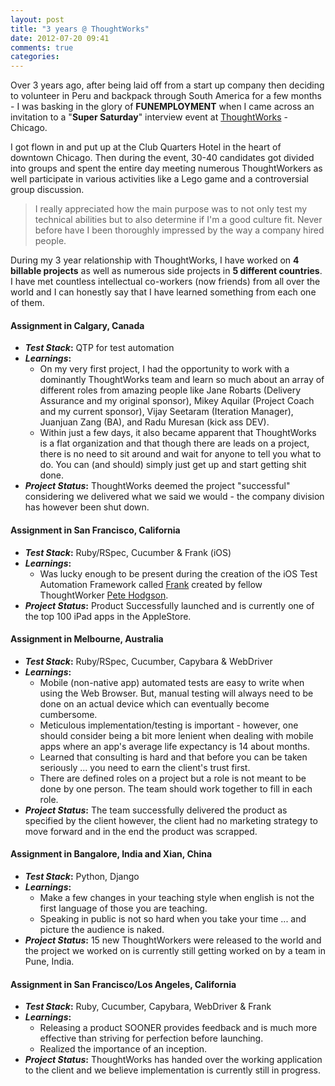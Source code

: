 ```yaml
---
layout: post
title: "3 years @ ThoughtWorks"
date: 2012-07-20 09:41
comments: true
categories: 
---
```


Over 3 years ago, after being laid off from a start up company then deciding to volunteer in Peru and backpack through South America for a few months - I was basking in the glory of **FUNEMPLOYMENT** when I came across an invitation to a "**Super Saturday**" interview event at [ThoughtWorks](https://www.thoughtworks.com) - Chicago. 

I got flown in and put up at the Club Quarters Hotel in the heart of downtown Chicago. Then during the event, 30-40 candidates got divided into groups and spent the entire day meeting numerous ThoughtWorkers as well participate in various activities like a Lego game and a controversial group discussion. 

> I really appreciated how the main purpose was to not only test my technical abilities but to also determine if I'm a good culture fit. Never before have I been thoroughly impressed by the way a company hired people. 

During my 3 year relationship with ThoughtWorks, I have worked on **4 billable projects** as well as numerous side projects in **5 different countries**. I have met countless intellectual co-workers (now friends) from all over the world and I can honestly say that I have learned something from each one of them. 

#### Assignment in Calgary, Canada 
* **_Test Stack_:** QTP for test automation
* **_Learnings_:**
	* On my very first project, I had the opportunity to work with a dominantly ThoughtWorks team and learn so much about an array of different roles from amazing people like Jane Robarts (Delivery Assurance and my original sponsor), Mikey Aquilar (Project Coach and my current sponsor), Vijay Seetaram (Iteration Manager), Juanjuan Zang (BA), and Radu Muresan (kick ass DEV). 
	* Within just a few days, it also became apparent that ThoughtWorks is a flat organization and that though there are leads on a project, there is no need to sit around and wait for anyone to tell you what to do. You can (and should) simply just get up and start getting shit done. 
* **_Project Status_:** ThoughtWorks deemed the project "successful" considering we delivered what we said we would - the company division has however been shut down.

#### Assignment in San Francisco, California 
* **_Test Stack_:** Ruby/RSpec, Cucumber & Frank (iOS)
* **_Learnings_:**
	* Was lucky enough to be present during the creation of the iOS Test Automation Framework called [Frank](http://testingwithfrank.com/) created by fellow ThoughtWorker [Pete Hodgson](http://blog.thepete.net/).
* **_Project Status_:** Product Successfully launched and is currently one of the top 100 iPad apps in the AppleStore.

#### Assignment in Melbourne, Australia
* **_Test Stack_:** Ruby/RSpec, Cucumber, Capybara & WebDriver
* **_Learnings_:**
	* Mobile (non-native app) automated tests are easy to write when using the Web Browser. But, manual testing will always need to be done on an actual device which can eventually become cumbersome. 
	* Meticulous implementation/testing is important - however, one should consider being a bit more lenient when dealing with mobile apps where an app's average life expectancy is 14 about months. 
	* Learned that consulting is hard and that before you can be taken seriously ... you need to earn the client's trust first.
	* There are defined roles on a project but a role is not meant to be done by one person. The team should work together to fill in each role.
* **_Project Status_:** The team successfully delivered the product as specified by the client however, the client had no marketing strategy to move forward and in the end the product was scrapped.

#### Assignment in Bangalore, India and Xian, China
* **_Test Stack_:** Python, Django
* **_Learnings_:**
	* Make a few changes in your teaching style when english is not the first language of those you are teaching.
	* Speaking in public is not so hard when you take your time ... and picture the audience is naked.
* **_Project Status_:** 15 new ThoughtWorkers were released to the world and the project we worked on is currently still getting worked on by a team in Pune, India.

#### Assignment in San Francisco/Los Angeles, California
* **_Test Stack_:** Ruby, Cucumber, Capybara, WebDriver & Frank
* **_Learnings_:**
	* Releasing a product SOONER provides feedback and is much more effective than striving for perfection before launching.
	* Realized the importance of an inception.
* **_Project Status_:** ThoughtWorks has handed over the working application to the client and we believe implementation is currently still in progress.